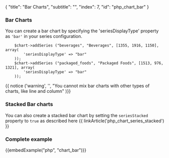 <meta>
{
    "title": "Bar Charts",
    "subtitle": "",
    "index": 7,
    "id": "php_chart_bar"
}
</meta>

### Bar Charts

You can create a bar chart by specifying the 'seriesDisplayType' property as `'bar'` in your series configuration.

~~~
    $chart->addSeries ("beverages", "Beverages", [1355, 1916, 1150], array(
        'seriesDisplayType' => "bar"
    ));
    $chart->addSeries ("packaged_foods", "Packaged Foods", [1513, 976, 1321], array(
        'seriesDisplayType' => "bar"
    ));
~~~

{{ notice ('warning', '', "You cannot mix bar charts with other types of charts, like line and column" )}}

### Stacked Bar charts

You can also create a stacked bar chart by setting the `seriesStacked` property to `true` as described here {{ linkArticle('php_chart_series_stacked') }}

### Complete example

{{embedExample("php", "chart_bar")}}